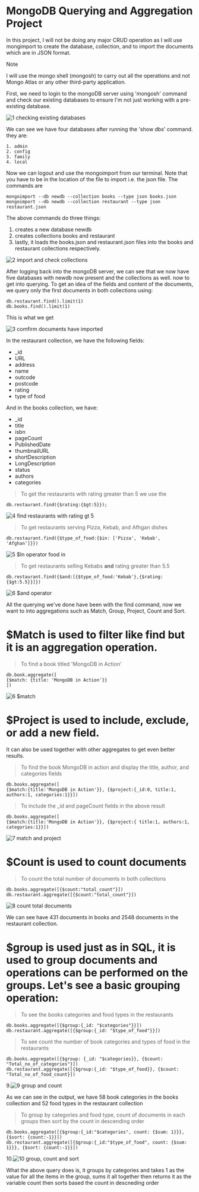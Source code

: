 # **MongoDB Querying and Aggregation Project**


In this project, I will not be doing any major CRUD operation as I will use mongimport to create the database, collection, and to import the documents which are in JSON format.

> [!NOTE] 
> I will use the mongo shell (mongosh) to carry out all the operations and not Mongo Atlas or any other third-party application.


First, we need to login to the mongoDB server using 'mongosh' command and check our existing databases to ensure I'm not just working with a pre-existing database.

![1  checking existing databases](https://github.com/ahmadalege/mongodb/assets/131969880/3fb3509f-d517-43eb-805d-3dc115be4662)

We can see we have four databases after running the 'show dbs' command. they are:

 ```
 1. admin
 2. config
 3. family
 4. local
```

Now we can logout and use the mongoimport from our terminal. Note that you have to be in the location of the file to import i.e. the json file. The commands are
 ```
mongoimport --db newdb --collection books --type json books.json
mongoimport --db newdb --collection restaurant --type json restaurant.json 

```
The above commands do three things:
1. creates a new database newdb
2. creates collections books and restaurant
3. lastly, it loads the books.json and restaurant.json files into the books and restaurant collections respectively.

![2  import and check collections](https://github.com/ahmadalege/mongodb/assets/131969880/81ff40eb-d285-48d8-83b9-46bf637de13b)

After logging back into the mongoDB server, we can see that we now have five databases with newdb now present and the collections as well.
now to get into querying.
To get an idea of the fields and content of the documents, we query only the first documents in both collections using:
 ```
db.restaurant.find().limit(1)
db.books.find().limit(1)
```
This is what we get

![3  comfirm documents have imported](https://github.com/ahmadalege/mongodb/assets/131969880/32c497af-65ce-4d40-aa9f-5fe2f1886623)

In the restaurant collection, we have the following fields:
* _id
* URL
* address
* name
* outcode
* postcode
* rating
* type of food
  
And in the books collection, we have:
* _id
* title
* isbn
* pageCount
* PublishedDate
* thumbnailURL
* shortDescription
* LongDescription
* status
* authors
* categories

>To get the restaurants with rating greater than 5
we use the
 ```
db.restaurant.find({$rating:{$gt:5}});
```
![4  find restaurants with rating gt 5](https://github.com/ahmadalege/mongodb/assets/131969880/b81d4d22-3604-4455-88ff-e8bc685d46ae)


>To get restaurants serving Pizza, Kebab, and Afhgan dishes
 ```
db.restaurant.find({$type_of_food:{$in: ['Pizza', 'Kebab', 'Afghan']}})
```
![5  $In operator food in](https://github.com/ahmadalege/mongodb/assets/131969880/d7bafd3d-d753-484a-970a-49d17491f48c)


>To get restaurants selling Kebabs **and** rating greater than 5.5
 ```
db.restaurant.find({$and:[{$type_of_food:'Kebab'},{$rating:{$gt:5.5}}]})
```
![6  $and operator](https://github.com/ahmadalege/mongodb/assets/131969880/88ea85d2-3dda-4bc5-89a5-499d61512167)


All the querying we've done have been with the find command, now we want to into aggregations such as Match, Group, Project, Count and Sort.

# $Match is used to filter like find but it is an aggregation operation.
>To find a book titled 'MongoDB in Action'
 ```
db.book.aggregate([
{$match: {title: 'MongoDB in Action'}}
])
```
![6  $match](https://github.com/ahmadalege/mongodb/assets/131969880/7c6b3dce-6121-4015-b66e-f02c08cdd76c)

# $Project is used to include, exclude, or add a new field. 
It can also be used together with other aggregates to get even better results.

>To find the book MongoDB in action and display the title, author, and categories fields
```
db.books.aggregate([
{$match:{title:'MongoDB in Action'}}, {$project:{_id:0, title:1, authors:1, categories:1}}])
```
> To include the _id and pageCount fields in the above result
```
db.books.aggregate([
{$match:{title:'MongoDB in Action'}}, {$project:{ title:1, authors:1, categories:1}}])
```
![7  match and project](https://github.com/ahmadalege/mongodb/assets/131969880/1f17a74c-90e6-4fc0-ad96-2a1687c68e3a)


# $Count is used to count documents
>To count the total number of documents in both collections
 ```
db.books.aggregate([{$count:"total_count"}])
db.restaurant.aggregate([{$count:"total_count"}])
```
![8  count total documents](https://github.com/ahmadalege/mongodb/assets/131969880/87b6214b-ccb3-48c2-a654-6fadd562452d)

We can see have 431 documents in books and 2548 documents in the restaurant collection.

# $group is used just as in SQL, it is used to group documents and operations can be performed on the groups. Let's see a basic grouping operation:
>To see the books categories and food types in the restaurants
 ```
db.books.aggregate([{$group:{_id: "$categories"}}])
db.restaurant.aggregate([{$group:{_id: "$type_of_food"}}])
```
>To see count the number of book categories and types of food in the restaurants
 ```
db.books.aggregate([{$group: {_id: "$categories}}, {$count: "Total_no_of_categories"}])
db.restaurant.aggregate([{$group:{_id: "$type_of_food}}, {$count: "Total_no_of_food_count}])
```
9.![9  group and count](https://github.com/ahmadalege/mongodb/assets/131969880/81b717ab-d906-46ff-8418-5a253be5b7d4)

As we can see in the output, we have 58 book categories in the books collection and 52 food types in the restaurant collection

>To group by categories and food type, count of documents in each groups then sort by the count in descending order
 ```
db.books.aggregate([{$group:{_id:"$categories", count: {$sum: 1}}}, {$sort: {count:-1}}])
db.restaurant.aggregate([{$group:{_id:"$type_of_food", count: {$sum: 1}}}, {$sort: {count:-1}}])
```
10.![10  group, count and sort](https://github.com/ahmadalege/mongodb/assets/131969880/3cb6eb82-2f55-4402-aaca-85aad1df9230)

What the above query does is, it groups by categories and takes 1 as the value for all the items in the group, sums it all together then returns it as the variable count then sorts based the count in descneding order




